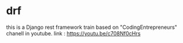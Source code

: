 # drf
this is a Django rest framework train based on "CodingEntrepreneurs" chanell in youtube.
link : https://youtu.be/c708Nf0cHrs
